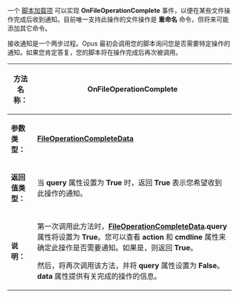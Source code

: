 一个 [脚本加载项](/Manual/scripting/script_add-ins/README.zh.md) 可以实现 **OnFileOperationComplete** 事件，以便在某些文件操作完成后收到通知。目前唯一支持此操作的文件操作是 **重命名** 命令，但将来可能添加其它命令。

接收通知是一个两步过程。Opus 最初会调用您的脚本询问您是否需要特定操作的通知。如果您肯定答复，您的脚本将在操作完成后再次被调用。

<table>
<thead><tr><th>

**方法名称：**</th><th>

OnFileOperationComplete

</th></tr></thead><tbody><tr><td>

**参数类型：**</td><td>

**[FileOperationCompleteData](../scripting_objects/fileoperationcompletedata.zh.md)**

</td></tr><tr><td>

**返回值类型：**</td><td>

当 **query** 属性设置为 **True** 时，返回 **True** 表示您希望收到此操作的通知。

</td></tr><tr><td>

**说明：**</td><td>

第一次调用此方法时，**[FileOperationCompleteData](../scripting_objects/fileoperationcompletedata.zh.md).query** 属性将设置为 **True**。您可以查看 **action** 和 **cmdline** 属性来确定此操作是否需要通知。如果是，则返回 **True**。

然后，将再次调用该方法，并将 **query** 属性设置为 **False**。**data** 属性提供有关完成的操作的信息。

</td></tr></tbody>
</table>